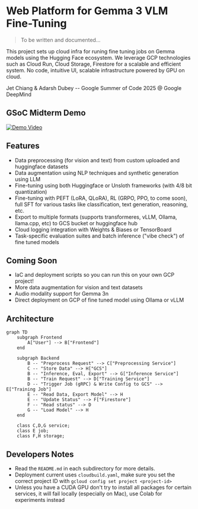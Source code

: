 # Web Platform for Gemma 3 VLM Fine-Tuning

> To be written and documented...

This project sets up cloud infra for runing fine tuning jobs on Gemma models using the Hugging Face ecosystem. We leverage GCP technologies such as Cloud Run, Cloud Storage, Firestore for a scalable and efficient system. No code, intuitive UI, scalable infrastructure powered by GPU on cloud.

Jet Chiang & Adarsh Dubey -- Google Summer of Code 2025 @ Google DeepMind

## GSoC Midterm Demo

[![Demo Video](https://img.youtube.com/vi/r4jW997KXvc/0.jpg)](https://www.youtube.com/watch?v=r4jW997KXvc)

## Features

- Data preprocessing (for vision and text) from custom uploaded and huggingface datasets
- Data augmentation using NLP techniques and synthetic generation using LLM
- Fine-tuning using both Huggingface or Unsloth frameworks (with 4/8 bit quantization)
- Fine-tuning with PEFT (LoRA, QLoRA), RL (GRPO, PPO, to come soon), full SFT for various tasks like classification, text generation, reasoning, etc.
- Export to multiple formats (supports transformeres, vLLM, Ollama, llama.cpp, etc) to GCS bucket or huggingface hub
- Cloud logging integration with Weights & Biases or TensorBoard
- Task-specific evaluation suites and batch inference ("vibe check") of fine tuned models

## Coming Soon

- IaC and deployment scripts so you can run this on your own GCP project!
- More data augmentation for vision and text datasets
- Audio modality support for Gemma 3n
- Direct deployment on GCP of fine tuned model using Ollama or vLLM

## Architecture

```mermaid
graph TD
    subgraph Frontend
        A["User"] --> B["Frontend"]
    end

    subgraph Backend
        B -- "Preprocess Request" --> C["Preprocessing Service"]
        C -- "Store Data" --> H["GCS"]
        B -- "Inference, Eval, Export" --> G["Inference Service"]
        B -- "Train Request" --> D["Training Service"]
        D -- "Trigger Job (gRPC) & Write Config to GCS" --> E["Training Job"]
        E -- "Read Data, Export Model" --> H
        E -- "Update Status" --> F["Firestore"]
        F -- "Read status" --> D
        G -- "Load Model" --> H
    end

    class C,D,G service;
    class E job;
    class F,H storage;
```

## Developers Notes

- Read the `README.md` in each subdirectory for more details.
- Deployment current uses `cloudbuild.yaml`, make sure you set the correct project ID with `gcloud config set project <project-id>`
- Unless you have a CUDA GPU don't try to install all packages for certain services, it will fail locally (especially on Mac), use Colab for experiments instead
